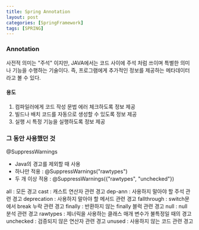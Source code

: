 ```yaml
---
title: Spring Annotation
layout: post
categories: [SpringFramework]
tags: [SPRING]
---
```


### Annotation
사전적 의미는 "주석" 이지만, JAVA에서는 코드 사이에 주석 처럼 쓰이며 특별한 의미나 기능을 수행하는 기술이다.
즉, 프로그램에게 추가적인 정보를 제공하는 메타데이터라고 볼 수 있다.

#### 용도
1. 컴파일러에게 코드 작성 문법 에러 체크하도록 정보 제공
2. 빌드나 배치 코드를 자동으로 생성할 수 있도록 정보 제공
3. 실행 시 특정 기능을 실행하도록 정보 제공

### 그 동안 사용했던 것

@SuppressWarnings
- Java의 경고를 제외할 때 사용
- 하나만 적용 : @SuppressWarnings("rawtypes")
- 두 개 이상 적용 : @SuppressWarnings({"rawtypes", "unchecked"})

all : 모든 경고
cast : 캐스트 연산자 관련 경고
dep-ann : 사용하지 말아야 할 주석 관련 경고
deprecation : 사용하지 말아야 할 메서드 관련 경고
fallthrough : switch문에서 break 누락 관련 경고
finally : 반환하지 않는 finally 블럭 관련 경고
null : null 분석 관련 경고
rawtypes : 제너릭을 사용하는 클래스 매개 변수가 불특정일 때의 경고
unchecked : 검증되지 않은 연산자 관련 경고
unused : 사용하지 않는 코드 관련 경고
